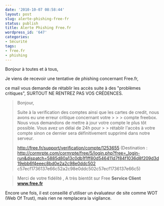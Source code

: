 ```yaml
---
date: '2010-10-07 08:58:44'
layout: post
slug: alerte-phishing-free-fr
status: publish
title: Alerte Phishing Free.fr
wordpress_id: '647'
categories:
- Sécurité
tags:
- free.fr
- phishing
---
```


Bonjour à toutes et à tous,

Je viens de recevoir une tentative de phishing concernant Free.fr,

ce mail vous demande de rétablir les accès suite à des "problèmes critiques", SURTOUT NE RENTREZ PAS VOS CRÉDENCES.


> Bonjour,
>
> Suite à la verification des comptes ainsi que les cartes de credit, nous   avons eu une erreur critique concernant votre > > > compte freebox. Nous  vous demandons de mettre à jour votre compte le plus tôt possible. Vous  avez un délai de 24h pour >  > rétablir l'accès à votre compte sinon ce   dernier sera définitivement supprimé dans notre serveur.
> 
> http://free.fr/support/verification/compte/1253655  (Destination  : http://cormrpte.com/cormrpte/free/5/login.php?free=_login-run&dispatch=5885d80a13c0db1f1ff80d546411d7f84f1036d8f209d3d19ebb6f4eeec8bd0e2a2c98e0ddc502
> c57ecf1736137e66c52a2c98e0ddc502c57ecf1736137e66c5)

> Merci de votre fidélité ,
> A très bientôt sur Free
> **Service Client www.free.fr**

Encore une fois, il est conseillé d'utiliser un évaluateur de site comme WOT (Web Of Trust), mais rien ne remplacera la vigilance.
